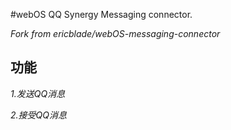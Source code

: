 #webOS QQ Synergy Messaging connector.

*Fork from ericblade/webOS-messaging-connector*


## 功能

*1.发送QQ消息*

*2.接受QQ消息*
